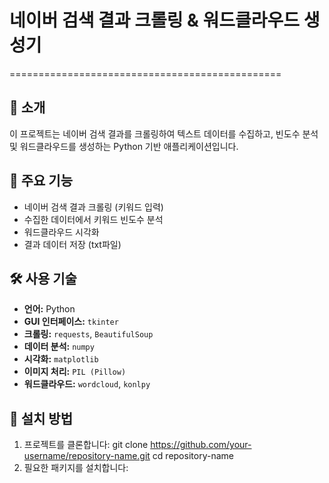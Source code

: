 # 네이버 검색 결과 크롤링 & 워드클라우드 생성기
===============================================

## 📖 소개
이 프로젝트는 네이버 검색 결과를 크롤링하여 텍스트 데이터를 수집하고, 빈도수 분석 및 워드클라우드를 생성하는 Python 기반 애플리케이션입니다.

## 🚀 주요 기능
- 네이버 검색 결과 크롤링 (키워드 입력)
- 수집한 데이터에서 키워드 빈도수 분석
- 워드클라우드 시각화
- 결과 데이터 저장 (txt파일)

## 🛠 사용 기술
- **언어:** Python
- **GUI 인터페이스:** `tkinter`
- **크롤링:** `requests`, `BeautifulSoup`  
- **데이터 분석:** `numpy` 
- **시각화:** `matplotlib`
- **이미지 처리:** `PIL (Pillow)`
- **워드클라우드:** `wordcloud`, `konlpy`

## 🔧 설치 방법
1. 프로젝트를 클론합니다:
   git clone https://github.com/your-username/repository-name.git
   cd repository-name
2. 필요한 패키지를 설치합니다:
    
